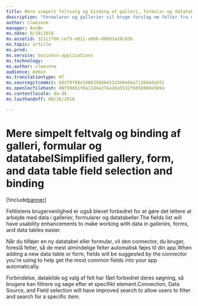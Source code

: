 ```yaml
---
title: Mere simpelt feltvalg og binding af galleri, formular og datatabel
description: "Formularer og gallerier vil bruge forslag om felter fra dine datakilder samt give forbedret søgning og filtrering."
author: clwesene
manager: AnnBe
ms.date: 8/10/2018
ms.assetid: 321c1f60-ce73-e811-a96b-000d3a18c83b
ms.topic: article
ms.prod: 
ms.service: business-applications
ms.technology: 
ms.author: clwesene
audience: Admin
ms.translationtype: HT
ms.sourcegitcommit: b6df0f68e3460358864533346e69a712684da551
ms.openlocfilehash: 08f58861f0a11d4a274a16a5532f685b060e5b9a
ms.contentlocale: da-dk
ms.lasthandoff: 08/16/2018

---
```

# <a name="simplified-gallery-form-and-data-table-field-selection-and-binding"></a><span data-ttu-id="4da3c-103">Mere simpelt feltvalg og binding af galleri, formular og datatabel</span><span class="sxs-lookup"><span data-stu-id="4da3c-103">Simplified gallery, form, and data table field selection and binding</span></span>


[!include[banner](../../includes/banner.md)]

<span data-ttu-id="4da3c-104">Feltlistens brugervenlighed er også blevet forbedret for at gøre det lettere at arbejde med data i gallerier, formularer og datatabeller.</span><span class="sxs-lookup"><span data-stu-id="4da3c-104">The fields list will have usability enhancements to make working with data in galleries, forms, and data tables easier.</span></span> 

<span data-ttu-id="4da3c-105">Når du tilføjer en ny datatabel eller formular, vil den connector, du bruger, foreslå felter, så de mest almindelige felter automatisk føjes til din app.</span><span class="sxs-lookup"><span data-stu-id="4da3c-105">When adding a new data table or form, fields will be suggested by the connector you're using to help get the most common fields into your app automatically.</span></span>

<span data-ttu-id="4da3c-106">Forbindelse, datakilde og valg af felt har fået forbedret deres søgning, så brugere kan filtrere og søge efter et specifikt element.</span><span class="sxs-lookup"><span data-stu-id="4da3c-106">Connection, Data Source, and Field selection will have improved search to allow users to filter and search for a specific item.</span></span>

